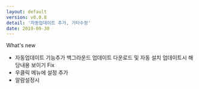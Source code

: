 ```yaml
---
layout: default
version: v0.0.8
detail: '자동업데이트 추가, 기타수정'
date: 2019-09-30
---
```

What's new
- 자동업데이트 기능추가
  백그라운드 업데이트 다운로드 및 자동 설치
  업데이트시 해당내용 보이기
Fix
- 우클릭 메뉴에 설정 추가
- 알람설정시
